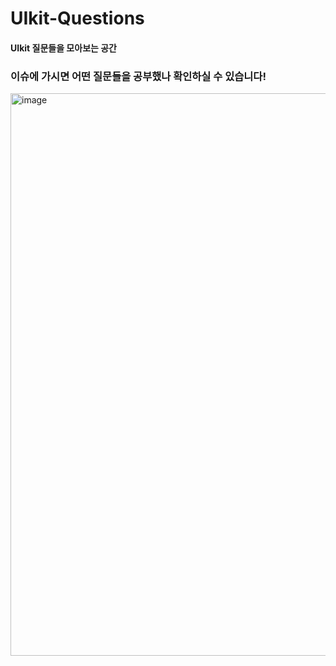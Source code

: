 # UIkit-Questions
#### UIkit 질문들을 모아보는 공간 
### 이슈에 가시면 어떤 질문들을 공부했나 확인하실 수 있습니다!


<img width="900" alt="image" src="https://user-images.githubusercontent.com/103009135/192263290-83ff9c17-eb01-4e9f-8047-77099bc671cc.png">
